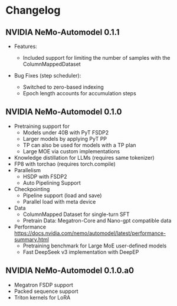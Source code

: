 # Changelog

## NVIDIA NeMo-Automodel 0.1.1

- Features:
  - Included support for limiting the number of samples with the ColumnMappedDataset

- Bug Fixes (step scheduler):
  - Switched to zero-based indexing
  - Epoch length accounts for accumulation steps

## NVIDIA NeMo-Automodel 0.1.0

- Pretraining support for
  - Models under 40B with PyT FSDP2
  - Larger models by applying PyT PP
  - TP can also be used for models with a TP plan
  - Large MOE via custom implementations
- Knowledge distillation for LLMs (requires same tokenizer)
- FP8 with torchao (requires torch.compile)
- Parallelism
  - HSDP with FSDP2
  - Auto Pipelining Support
- Checkpointing
  - Pipeline support (load and save)
  - Parallel load with meta device
- Data
  - ColumnMapped Dataset for single-turn SFT
  - Pretrain Data: Megatron-Core and Nano-gpt compatible data
- Performance <https://docs.nvidia.com/nemo/automodel/latest/performance-summary.html>
  - Pretraining benchmark for Large MoE user-defined models
  - Fast DeepSeek v3 implementation with DeepEP

## NVIDIA NeMo-Automodel 0.1.0.a0

* Megatron FSDP support
* Packed sequence support
* Triton kernels for LoRA

